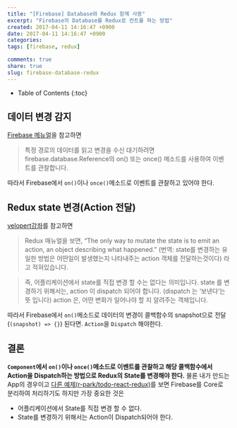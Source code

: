 ```yaml
---
title: "[Firebase] Database와 Redux 함께 사용"
excerpt: "Firebase의 Database를 Redux로 컨트롤 하는 방법"
created: 2017-04-11 14:16:47 +0900
date: 2017-04-11 14:16:47 +0900
categories:
tags: [firebase, redux]

comments: true
share: true
slug: firebase-database-redux
---
```


- Table of Contents
  {:toc}

## 데이터 변경 감지

[Firebase 메뉴얼](https://firebase.google.com/docs/database/web/read-and-write?hl=ko#listen_for_value_events)을 참고하면

> 특정 경로의 데이터를 읽고 변경을 수신 대기하려면 firebase.database.Reference의 on() 또는 once() 메소드를 사용하여 이벤트를 관찰합니다.

따라서 Firebase에서 `on()`이나 `once()`메소드로 이벤트를 관찰하고 있어야 한다.

## Redux state 변경(Action 전달)

[velopert강좌](https://velopert.com/1225)를 참고하면

> Redux 매뉴얼을 보면, “The only way to mutate the state is to emit an action, an object describing what happened.” (번역: state를 변경하는 유일한 방법은 어떤일이 발생했는지 나타내주는 action 객체를 전달하는것이다) 라고 적혀있습니다.

> 즉, 어플리케이션에서 state를 직접 변경 할 수는 없다는 의미입니다. state 를 변경하기 위해서는, action 이 dispatch 되어야 합니다. (dispatch 는 ‘보낸다’는 뜻 입니다) action 은, 어떤 변화가 일어나야 할 지 알려주는 객체입니다.

따라서 Firebase에서 `on()`메소드로 데이터의 변경이 콜백함수의 snapshot으로 전달(`(snapshot) => {}`) 된다면. `Action`을 `Dispatch` 해야한다.

## 결론

**`Component`에서 `on()`이나 `once()`메소드로 이벤트를 관찰하고 해당 콜백함수에서 Action을 Dispatch하는 방법으로 Redux의 State를 변경해야 한다.**
물론 내가 만드는 App의 경우이고 [다른 예제(r-park/todo-react-redux)](https://github.com/r-park/todo-react-redux)를 보면 Firebase를 Core로 분리하여 처리하기도 하지만 가장 중요한 것은

- 어플리케이션에서 State를 직접 변경 할 수 없다.
- State를 변경하기 위해서는 Action이 Dispatch되어야 한다.
